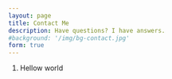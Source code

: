 ```yaml
---
layout: page
title: Contact Me
description: Have questions? I have answers.
#background: '/img/bg-contact.jpg'
form: true
---
```




1. Hellow world